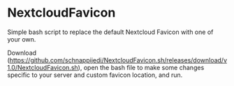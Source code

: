 # NextcloudFavicon
Simple bash script to replace the default Nextcloud Favicon with one of your own.

Download (https://github.com/schnappijedi/NextcloudFavicon.sh/releases/download/v1.0/NextcloudFavicon.sh), open the bash file to make some changes specific to your server and custom favicon location, and run. 
